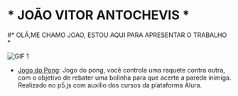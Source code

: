 # * JOÃO VITOR ANTOCHEVIS *
#* OLÁ,ME CHAMO JOAO, ESTOU AQUI PARA APRESENTAR O TRABALHO *

![GIF 1](https://i.pinimg.com/originals/57/bb/6b/57bb6bd0caa1e8473655e19c9da8814b.gif)


- [Jogo do Pong](https://editor.p5js.org/joao.antochevis/full/TEZ7WrWc0): Jogo do pong, você controla uma raquete contra outra, com o objetivo de rebater uma bolinha para que acerte a parede inimiga. Realizado no p5.js com auxílio dos cursos da plataforma Alura.
